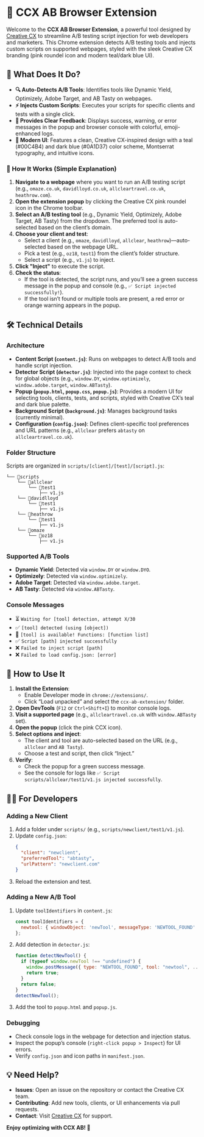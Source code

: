 # 🚀 CCX AB Browser Extension

Welcome to the **CCX AB Browser Extension**, a powerful tool designed by [Creative CX](https://www.creative-cx.com/) to streamline A/B testing script injection for web developers and marketers. This Chrome extension detects A/B testing tools and injects custom scripts on supported webpages, styled with the sleek Creative CX branding (pink roundel icon and modern teal/dark blue UI).

## 📝 What Does It Do?

- **🔍 Auto-Detects A/B Tools**: Identifies tools like Dynamic Yield, Optimizely, Adobe Target, and AB Tasty on webpages.
- **⚡ Injects Custom Scripts**: Executes your scripts for specific clients and tests with a single click.
- **📢 Provides Clear Feedback**: Displays success, warning, or error messages in the popup and browser console with colorful, emoji-enhanced logs.
- **🎨 Modern UI**: Features a clean, Creative CX-inspired design with a teal (#00C4B4) and dark blue (#0A1D37) color scheme, Montserrat typography, and intuitive icons.

### 📝 How It Works (Simple Explanation)

1. **Navigate to a webpage** where you want to run an A/B testing script (e.g., `omaze.co.uk`, `davidlloyd.co.uk`, `allcleartravel.co.uk`, `heathrow.com`).
2. **Open the extension popup** by clicking the Creative CX pink roundel icon in the Chrome toolbar.
3. **Select an A/B testing tool** (e.g., Dynamic Yield, Optimizely, Adobe Target, AB Tasty) from the dropdown. The preferred tool is auto-selected based on the client’s domain.
4. **Choose your client and test**:
   - Select a client (e.g., `omaze`, `davidlloyd`, `allclear`, `heathrow`)—auto-selected based on the webpage URL.
   - Pick a test (e.g., `oz18`, `test1`) from the client’s folder structure.
   - Select a script (e.g., `v1.js`) to inject.
5. **Click "Inject"** to execute the script.
6. **Check the status**:
   - If the tool is detected, the script runs, and you’ll see a green success message in the popup and console (e.g., `✅ Script injected successfully!`).
   - If the tool isn’t found or multiple tools are present, a red error or orange warning appears in the popup.

## 🛠️ Technical Details

### Architecture
- **Content Script (`content.js`)**: Runs on webpages to detect A/B tools and handle script injection.
- **Detector Script (`detector.js`)**: Injected into the page context to check for global objects (e.g., `window.DY`, `window.optimizely`, `window.adobe.target`, `window.ABTasty`).
- **Popup (`popup.html`, `popup.css`, `popup.js`)**: Provides a modern UI for selecting tools, clients, tests, and scripts, styled with Creative CX’s teal and dark blue palette.
- **Background Script (`background.js`)**: Manages background tasks (currently minimal).
- **Configuration (`config.json`)**: Defines client-specific tool preferences and URL patterns (e.g., `allclear` prefers `abtasty` on `allcleartravel.co.uk`).

### Folder Structure
Scripts are organized in `scripts/[client]/[test]/[script].js`:
```
└── 📁scripts
    └── 📁allclear
        └── 📁test1
            ├── v1.js
    └── 📁davidlloyd
        └── 📁test1
            ├── v1.js
    └── 📁heathrow
        └── 📁test1
            ├── v1.js
    └── 📁omaze
        └── 📁oz18
            ├── v1.js
```

### Supported A/B Tools
- **Dynamic Yield**: Detected via `window.DY` or `window.DYO`.
- **Optimizely**: Detected via `window.optimizely`.
- **Adobe Target**: Detected via `window.adobe.target`.
- **AB Tasty**: Detected via `window.ABTasty`.

### Console Messages
- ⏳ `Waiting for [tool] detection, attempt X/30`
- ✅ `[tool] detected (using [object])`
- 🚀 `[tool] is available! Functions: [function list]`
- ✅ `Script [path] injected successfully`
- ❌ `Failed to inject script [path]`
- ❌ `Failed to load config.json: [error]`

## 👀 How to Use It

1. **Install the Extension**:
   - Enable Developer mode in `chrome://extensions/`.
   - Click “Load unpacked” and select the `ccx-ab-extension/` folder.
2. **Open DevTools** (`F12` or `Ctrl+Shift+I`) to monitor console logs.
3. **Visit a supported page** (e.g., `allcleartravel.co.uk` with `window.ABTasty` set).
4. **Open the popup** (click the pink CCX icon).
5. **Select options and inject**:
   - The client and tool are auto-selected based on the URL (e.g., `allclear` and `AB Tasty`).
   - Choose a test and script, then click “Inject.”
6. **Verify**:
   - Check the popup for a green success message.
   - See the console for logs like `✅ Script scripts/allclear/test1/v1.js injected successfully`.

## 🧑‍💻 For Developers

### Adding a New Client
1. Add a folder under `scripts/` (e.g., `scripts/newclient/test1/v1.js`).
2. Update `config.json`:
   ```json
   {
     "client": "newclient",
     "preferredTool": "abtasty",
     "urlPattern": "newclient.com"
   }
   ```
3. Reload the extension and test.

### Adding a New A/B Tool
1. Update `toolIdentifiers` in `content.js`:
   ```javascript
   const toolIdentifiers = {
     newtool: { windowObject: 'newTool', messageType: 'NEWTOOL_FOUND' }
   };
   ```
2. Add detection in `detector.js`:
   ```javascript
   function detectNewTool() {
     if (typeof window.newTool !== "undefined") {
       window.postMessage({ type: "NEWTOOL_FOUND", tool: "newtool", ... }, "*");
       return true;
     }
     return false;
   }
   detectNewTool();
   ```
3. Add the tool to `popup.html` and `popup.js`.

### Debugging
- Check console logs in the webpage for detection and injection status.
- Inspect the popup’s console (`right-click popup > Inspect`) for UI errors.
- Verify `config.json` and icon paths in `manifest.json`.

## 💡 Need Help?

- **Issues**: Open an issue on the repository or contact the Creative CX team.
- **Contributing**: Add new tools, clients, or UI enhancements via pull requests.
- **Contact**: Visit [Creative CX](https://www.creative-cx.com/) for support.

**Enjoy optimizing with CCX AB! 🚀**